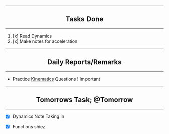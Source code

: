 ***
## <center> Tasks Done </center>
***

1. [x] Read Dynamics
2. [x] Make notes for acceleration


---
## <center> Daily Reports/Remarks </center>
---
- Practice [Kinematics](Kinematics.md) Questions ! Important

---
## <center> Tomorrows Task; @Tomorrow </center>
---
- [x] Dynamics Note Taking in 
- [x]  Functions shiez

